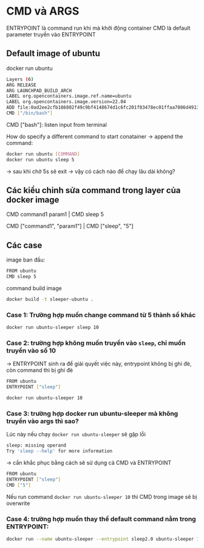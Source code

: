 # CMD và ARGS
ENTRYPOINT là command run khi mà khởi động container
CMD là default parameter truyền vào ENTRYPOINT

## Default image of ubuntu
docker run ubuntu

```bash ubuntu image
Layers (6)
ARG RELEASE
ARG LAUNCHPAD_BUILD_ARCH
LABEL org.opencontainers.image.ref.name=ubuntu
LABEL org.opencontainers.image.version=22.04
ADD file:0ad2ee2cfb186802f49c9bf4148674d1c6fc201f83478ec01ffaa7086d491323 in /
CMD ["/bin/bash"]
```

CMD ["bash"]: listen input from terminal

How do specify a different command to start conatainer
-> append the command:
```bash
docker run ubuntu [COMMAND]
docker run ubuntu sleep 5
```
-> sau khi chờ 5s sẽ exit -> vậy có cách nào để chạy lâu dài không?

## Các kiểu chỉnh sửa command trong layer của docker image
CMD command1 param1         | CMD sleep 5

CMD ["command1", "param1"]  | CMD ["sleep", "5"]

## Các case
image ban đầu:
```bash
FROM ubuntu
CMD sleep 5
```

command build image

```bash
docker build -t sleeper-ubuntu .
```

### Case 1: Trường hợp muốn change command từ 5 thành số khác
```bash
docker run ubuntu-sleeper sleep 10
```

### Case 2: trường hợp không muốn truyền vào `sleep`, chỉ muốn truyền vào số 10
-> ENTRYPOINT sinh ra để giải quyết việc này, entrypoint không bị ghi đè, còn command thì bị ghi đè
```bash
FROM ubuntu
ENTRYPOINT ["sleep"]
```

```bash
docker run ubuntu-sleeper 10
```

### Case 3: trường hợp docker run ubuntu-sleeper mà không truyền vào args thì sao?
Lúc này nếu chạy ``docker run ubuntu-sleeper`` sẽ gặp lỗi
```bash
sleep: missing operand
Try 'sleep --help' for more information
```

-> cần khắc phục bằng cách sẽ sử dụng cả CMD và ENTRYPOINT
```bash
FROM ubuntu
ENTRYPOINT ["sleep"]
CMD ["5"]
```
Nếu run command `docker run ubuntu-sleeper 10` thì CMD trong image sẽ bị overwrite

### Case 4: trường hợp muốn thay thế default command nằm trong ENTRYPOINT:
```bash
docker run --name ubuntu-sleeper --entrypoint sleep2.0 ubuntu-sleeper 10
```
